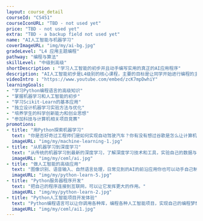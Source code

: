 ```yaml
---
layout: course_detail
courseId: "CS451"
courseIconURL: "TBD - not used yet"
price: "TBD - not used yet"
extra: "TBD - a backup field not used yet"
name: "AI人工智能与机器学习"
coverImageURL: "img/my/ai-bg.jpg"
gradeLevel: "L4 应用主题编程"
pathway: "编程与算法"
skillLevel: "中级到高级"
shortDescription : "学习人工智能的初步并且动手编写实用的真正的AI应用程序"
description: "AI人工智能初步是L4级别的核心课程，主要的目标是让同学开始进行编程的主题应用开发，解决实际的问题，并且可以独立的实际AI算法并融入到项目中去。本节课同学需要完成所有常用的机器学习算法与功能库，并且完成一个可以参赛的综合的AI与数据分析的项目，为下一阶段的AI 2编程做好准备。"
videoIntro : "https://www.youtube.com/embed/zcK7mpDwhiY"
learningGoals:
- "学习Python编程语言的高级知识"
- "掌握机器学习和人工智能的初步"
- "学习Scikit-Learn的基本应用"
- "独立设计机器学习实验方法与优化"
- "培养学生的科学创新能力和创业思想"
- "参加科技与计算机相关项目竞赛"
promotions:
- title: "用Python探索机器学习"
  text: "你是否好奇过工程师们是如何实现自动驾驶汽车？你有没有想过谷歌是怎么让计算机战胜世界围棋冠军？答案是机器学习！使用Python，你可以很快的体验和实践如果实现机器学习，如何让你的计算机变的更聪明。"
  imageURL: "img/my/machine-learning-1.jpg"
- title: "从机器学习到深度学习"
  text: "从传统的机器学习到最新的深度学习，了解深度学习技术和工具，实验自己的数据与模型。"
  imageURL: "img/my/ceml/ai.jpg"
- title: "做人工智能的高级应用"
  text: "图像识别、语音输入、自然语言处理，日常见到的AI的前沿应用你也可以动手自己制作和尝试。"
  imageURL: "img/my/python-learn-5.jpg"
- title: "Python服务器程序开发"
  text: "把自己的程序连接到互联网，可以让它发挥更大的作用。"
  imageURL: "img/my/python-learn-2.jpg"
- title: "Python人工智能项目开发体验"
  text: "Python编程语言可以让你调用各种库，编程各种人工智能项目，实现自己的编程梦想！"
  imageURL: "img/my/ceml/ai1.jpg"
---
```

